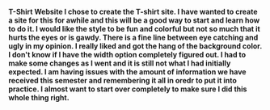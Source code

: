 <b>T-Shirt Website<b>
I chose to create the T-shirt site. I have wanted to create a site for this for awhile and this will be a good way to start and learn how to do it. I would like the style to be fun and colorful but not so much that it hurts the eyes or is gawdy. There is a fine line between eye catching and ugly in my opinion. 
I really liked and got the hang of the background color. I don't know if I have the width option completely figured out.
I had to make some changes as I went and it is still not what I had initially expected.
I am having issues with the amount of information we have received this semester and remembering it all in oredr to put it into practice. I almost want to start over completely to make sure I did this whole thing right.